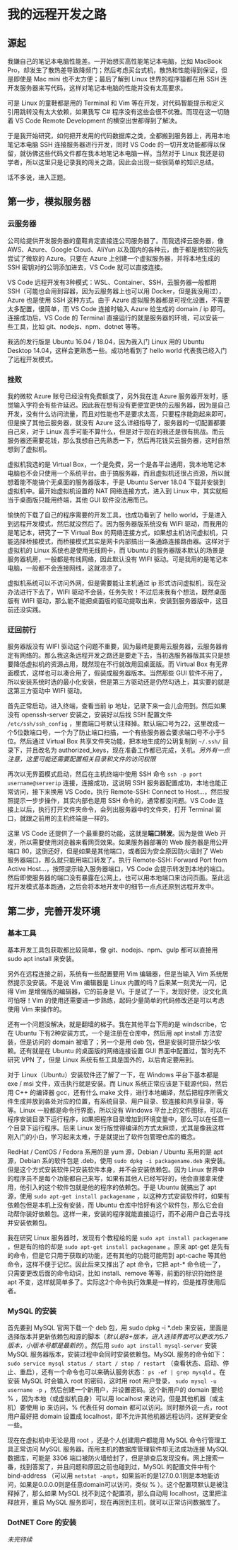 # 我的远程开发之路

## 源起

 我嫌自己的笔记本电脑性能差。一开始想买高性能笔记本电脑，比如 MacBook Pro，却发生了散热差导致降频门；然后考虑买台式机，散热和性能得到保证，但是即使是 Mac mini 也不太方便；最后了解到 Linux 世界的程序猿都在用 SSH 连开发服务器来写代码，这样对笔记本电脑的性能并没有太高要求。
 
 可是 Linux 的童鞋都是用的 Terminal 和 Vim 等在开发，对代码智能提示和定义引用跳转没有太大依赖，如果我写 C# 程序没有这些会很不优雅。而现在这一切随着 VS Code Remote Development 的横空出世都得到了解决。
 
 于是我开始研究，如何把开发用的代码数据库之类，全都搬到服务器上，再用本地笔记本电脑 SSH 连接服务器进行开发，同时 VS Code 的一切开发功能都得以保留，就彷佛这些代码文件都在我本地笔记本电脑一样。当然对于 Linux 我还是初学者，所以这里只是记录我的闯关之路，因此会出现一些很简单的知识总结。
 
 话不多说，进入正题。

## 第一步，模拟服务器

### 云服务器

 公司给提供开发服务器的童鞋肯定直接连公司服务器了。而我选择云服务器，像 AWS、Azure、Google Cloud、AliYun 以及国内的各种云，由于都是微软的我先尝试了微软的 Azure。只要在 Azure 上创建一个虚拟服务器，并将本地生成的 SSH 密钥对的公玥添加进去，VS Code 就可以直接连接。
 
 VS Code 远程开发有3种模式：WSL、Container、SSH，云服务器一般都用 SSH（可能也会用到容器，因为云服务器上也可以用 Docker，但是我没用过），Azure 也是使用 SSH 这种方式。由于 Azure 虚拟服务器都是可视化设置，不需要太多配置，很简单，而 VS Code 连接时输入 Azure 给生成的 domain / ip 即可。连接成功后，VS Code 的 Terminal 直接运行的就是服务器的环境，可以安装一些工具，比如 git、nodejs、npm、dotnet 等等。
 
 我选的发行版是 Ubuntu 16.04 / 18.04，因为我入门 Linux 用的 Ubuntu Desktop 14.04，这样会更熟悉一些。成功地看到了 hello world 代表我已经入门了远程开发模式。

### 挫败

 我的微软 Azure 账号已经没有免费额度了，另外我在连 Azure 服务器开发时，感觉输入字符会有些许延迟。因此我在想有没有更便宜更快的云服务器，因为是自己开发，没有什么访问流量，而且对性能也不是要求太高，只要程序能跑起来即可。但是换了其他云服务器，就没有 Azure 这么详细指导了，服务器的一切配置都要自己来，对于 Linux 高手可能不算什么，但是对于现在的我还是很有挑战。而云服务器还需要花钱，那么我想自己先熟悉一下，然后再花钱买云服务器，这时自然想到了虚拟机。
 
 虚拟机我选的是 Virtual Box，一个是免费，另一个是各平台通用，我本地笔记本电脑也不会只使用一个系统平台。由于搞服务器，而且虚拟机还很占资源，所以就想着能不能搞个无桌面的服务器版本，于是 Ubuntu Server 18.04 下载并安装到虚拟机中。最开始虚拟机设置的 NAT 网络连接方式，进入到 Linux 中，其实就相当于桌面版只能用终端，其他 GUI 软件没法用而已。
 
 愉快的下载了自己的程序需要的开发工具，也成功看到了 hello world，于是进入到远程开发模式，然后就没然后了。因为服务器版系统没有 WIFI 驱动，而我用的是笔记本，研究了一下 Virtual Box 的网络连接方式，如果想主机访问虚拟机，只能选择桥接模式，而桥接模式其实是网卡内部搞出一条通路连接路由器。这样对于虚拟机的 Linux 系统也是使用无线网卡，而 Ubuntu 的服务器版本默认的场景是服务器机房，一般都是有线网络，因此默认没有 WIFI 驱动。可是我用的是笔记本电脑，一般都不会连接网线，这就凉凉了。
 
 虚拟机系统可以不访问外网，但是需要能让主机通过 ip 形式访问虚拟机，现在没办法进行下去了，WIFI 驱动不会装，任务失败！不过后来我有个想法，既然桌面版有 WIFI 驱动，那么能不能把桌面版的驱动提取出来，安装到服务器版中，这目前还没实践。

### 迂回前行

 服务器版没有 WIFI 驱动这个问题不重要，因为最终是要用云服务器，云服务器肯定有网络的。那么我这条远程开发之路还是要走下去，当初选服务器版其实只是想要降低虚拟机的资源占用，既然现在不行就改用回桌面版。而 Virtual Box 有无界面模式，这样也可以凑合用了，假装成服务器版本。当然那些 GUI 软件不用了，所以安装系统时选的最小化安装，但是第三方驱动还是仍然勾选上，其实要的就是这第三方驱动中 WIFI 驱动。
 
 首先正常启动，进入终端，查看当前 ip 地址，记录下来一会儿会用到。然后如果没有 openssh-server 安装之，安装好以后找 SSH 配置文件 ```/etc/ssh/ssh_config``` ，里面端口号默认注释掉。默认端口号为22，这里改成一个5位数端口号，一个为了防止端口扫描，一个有些服务器会要求端口号不小于5位。然后通过 Virtual Box 共享文件夹功能，把本地生成的公玥复制到 ```~/.ssh/``` 目录下，并且改名为 authorized_keys，现在准备工作都已完成，关机。*另外有一点注意，这里可能还需要配置相关目录和文件的访问权限*
 
 再次以无界面模式启动，然后在主机终端中使用 SSH 命令 ```ssh -p port username@serverip``` 连接，连接成功，这说明 SSH 服务器配置成功，本地也能正常访问，接下来换用 VS Code，执行 Remote-SSH: Connect to Host...，然后按照提示一步步操作，其实内部也是用 SSH 命令的，通常都没问题。VS Code 连接上以后，执行打开文件夹命令，会列出服务器中的文件夹，打开 Terminal 窗口，就跟之前用的主机终端是一样的。
 
 这里 VS Code 还提供了一个最重要的功能，这就是**端口转发**。因为是做 Web 开发，所以需要使用浏览器来看网页效果。如果服务器部署的 Web 服务器是用公开端口 80，这倒还好，但是如果是其他端口，或者因为安全原因防火墙封了 Web 服务器端口，那么就只能用端口转发了。执行 Remote-SSH: Forward  Port from Active Host...，按照提示输入服务器端口，VS Code 会提示转发到本地的端口。然后即使服务器的端口没有暴露在公网上，也可以用本地端口来访问页面。至此远程开发模式基本跑通，之后会将本地开发中的细节一点点还原到远程开发中。

## 第二步，完善开发环境

### 基本工具

 基本开发工具包获取都比较简单，像 git、nodejs、npm、gulp 都可以直接用 sudo apt install 来安装。
 
 另外在远程连接之前，系统有一些配置要用 Vim 编辑器，但是当输入 Vim 系统居然提示没安装。不是说 Vim 编辑器是 Linux 内置的吗？后来某一刻灵光一闪，记得 Vim 是增强版的编辑器，它的前身是 Vi。于是试了一下，发现好使，没文化真可怕呀！Vim 的使用还需要进一步熟练，起码少量简单的代码修改还是可以考虑使用 Vim 来操作的。
 
 还有一个问题没解决，就是翻墙的梯子。我在其他平台下用的是 windscribe，它在 Ubuntu 下有2种安装方式，一个是注册在仓库中，然后用 apt install 方法安装，但是访问的 domain 被墙了；另一个是用 deb 包，但是安装时提示缺少依赖。还有就是在 Ubuntu 的桌面版的网络连接设置 GUI 界面中配置过，暂时先不研究 VPN 了，但是 Linux 系统有些工具是国外的，以后肯定要用到。

 对于 Linux（Ubuntu）安装软件还了解了一下，在 Windows 平台下基本都是 exe / msi 文件，双击执行就是安装。而 Linux 系统正常应该是下载源代码，然后用 C++ 的编译器 gcc，还有什么 make 文件，进行本地编译，然后把程序所需文件生成并放到各处对应的位置，有系统目录、用户目录、软连接和共享目录，等等。Linux 一般都是命令行界面，所以没有 Windows 平台上的文件图标，可以在程序安装目录下运行程序，如果把程序目录增加到环境变量中，那么可以在任意一个目录下运行程序。后来 Linux 发行版觉得编译的方式太麻烦，尤其是像我这样刚入门的小白，学习起来太难，于是就提出了软件包管理仓库的概念。
 
 RedHat / CentOS / Fedora 系用的是 yum 源，Debian / Ubuntu 系用的是 apt 源，Debian 系的软件包是 .deb，使用 ```sudo dpkg -i packagename.deb``` 来安装。但是这个方式安装软件只安装软件本身，并不会安装依赖包。因为 Linux 世界中的程序员不是每个功能都自己来写，如果有其他人已经写好的，他会直接拿来使用，他引入的这个软件包就是他的程序的依赖包。于是 Ubuntu 就搞出了 apt 源，使用 ```sudo apt-get install packagename``` ，以这种方式安装软件时，如果有依赖包但是本机上没有安装，而 Ubuntu 仓库中恰好有这个软件包，那么它会自动帮你装好依赖包。这样一来，安装的程序就能直接运行，而不必用户自己去寻找并安装依赖包。

 我在研究 Linux 服务器时，发现有个教程给的是 ```sudo apt install packagename``` ，但是有的给的却是 ```sudo apt-get install packagename``` 。原来 apt-get 是先有的命令，但是它只用于获取的功能，还有其他的功能可能用到 apt-cache 等其他命令，这样不便于记忆。因此后来又推出了 apt 命令，它把 apt-* 命令统一了，只需要更改后面的命令动词，比如 install、remove 等等，前面的标识符始终是 apt 不变，这样就简单多了。实际这2个命令执行效果是一样的，但是推荐使用后者。

### MySQL 的安装

 首先要到 MySQL 官网下载一个 deb 包，用 sudo dpkg -i \*.deb 来安装，里面是选择版本并更新依赖包和源的脚本（*默认是8+版本，进入选择界面可以更改为5.7版本，小版本号都是最新的*）。然后用 ```sudo apt install mysql-server``` 安装 MySQL 服务器版本，安装过程中会同时安装依赖包。MySQL 服务的命令如下： ```sudo service mysql status / start / stop / restart``` （查看状态、启动、停止、重启），还有一个命令也可以来确认服务状态： ```ps -ef | grep mysqld``` 。在安装 MySQL 时会输入 root 的密码，这时用 root 用户登录， ```sudo mysql -u username -p``` ，然后创建一个新用户，并设置密码。这个新用户的 domain 要给 % ，因为本地（或虚拟机自身）可以用 localhost 来访问，但是其他机器（或主机）要使用 ip 来访问，% 代表任何 domain 都可以访问。同时额外说一点，root 用户最好把 domain 设置成 localhost，即不允许其他机器远程访问，这样更安全一些。
 
 现在在虚拟机中无论是用 root ，还是个人创建用户都能用 MySQL 命令行管理工具正常访问 MySQL 服务器。而用主机的数据库管理软件却无法成功连接 MySQL 数据库，可能是 3306 端口被防火墙给封了，但是排查后发现没有。网上搜索一番，找到答案了，并且问题和原因之前也碰到过，MySQL 的配置文件中有个 bind-address （可以用 ```netstat -anpt```，如果监听的是127.0.0.1则是本地能访问，如果是0.0.0.0则是任意domain可以访问，类似 % ）。这个配置项默认是被注释掉了，那么如果 MySQL 找不到这个配置项，那么自动用 localhost，这里把注释放开，重启 MySQL 服务即可，现在再回到主机，就可以正常访问数据库了。

### DotNET Core 的安装

*未完待续*

